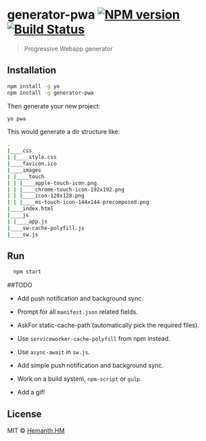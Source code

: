 # generator-pwa [![NPM version][npm-image]][npm-url] [![Build Status][travis-image]][travis-url]
> Progressive Webapp generator

## Installation

```bash
npm install -g yo
npm install -g generator-pwa
```

Then generate your new project:

```bash
yo pwa
```

This would generate a dir structure like:

```sh
.
|____css
| |____style.css
|____favicon.ico
|____images
| |____touch
| | |____apple-touch-icon.png
| | |____chrome-touch-icon-192x192.png
| | |____icon-128x128.png
| | |____ms-touch-icon-144x144-precomposed.png
|____index.html
|____js
| |____app.js
|____sw-cache-polyfill.js
|____sw.js
```

## Run

```bash
  npm start
```

##TODO

* Add push notification and background sync.

* Prompt for all `manifest.json` related fields.

* AskFor static-cache-path (automatically pick the required files).

* Use `serviceworker-cache-polyfill` from npm instead.

* Use `async-await` in `sw.js`.

* Add simple push notification and background sync.

* Work on a build system, `npm-script` or `gulp`.

* Add a gif!


## License

MIT © [Hemanth.HM](https://h3manth.com)


[npm-image]: https://badge.fury.io/js/generator-pwa.svg
[npm-url]: https://npmjs.org/package/generator-pwa
[travis-image]: https://travis-ci.org/hemanth/generator-pwa.svg?branch=master
[travis-url]: https://travis-ci.org/hemanth/generator-pwa
